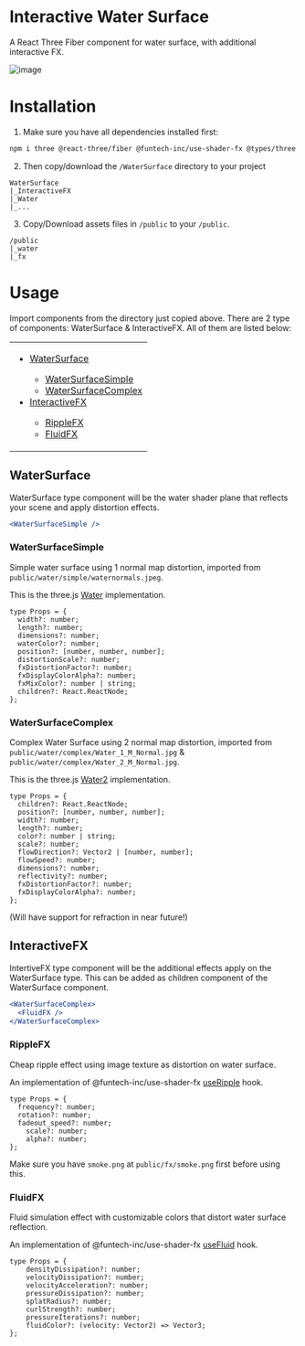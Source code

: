 # Interactive Water Surface

A React Three Fiber component for water surface, with additional interactive FX.

![image](https://github.com/nhtoby311/WaterSurface/assets/52330522/b65069fc-242d-4e2d-845d-83ede4d04a37)


# Installation

1. Make sure you have all dependencies installed first:

```bash
npm i three @react-three/fiber @funtech-inc/use-shader-fx @types/three
```

2. Then copy/download the `/WaterSurface` directory to your project

```
WaterSurface
|_InteractiveFX
|_Water
|_...
```

3. Copy/Download assets files in `/public` to your `/public`.

```
/public
|_water
|_fx
```

# Usage

Import components from the directory just copied above. There are 2 type of components: WaterSurface & InteractiveFX. All of them are listed below:

<table>
  <tr>
    <td valign="top">
      <ul>
        <li><a href="#watersurface">WaterSurface</a></li>
        <ul>
          <li><a href="#watersurfacesimple">WaterSurfaceSimple</a></li>
          <li><a href="#watersurfacecomplex">WaterSurfaceComplex</a></li>
        </ul>
        <li><a href="#InteractiveFX">InteractiveFX</a></li>
        <ul>
          <li><a href="#ripplefx">RippleFX</a></li>
          <li><a href="#fluidfx">FluidFX</a></li>
        </ul>
      </ul>
    </td>
  </tr>
</table>

## WaterSurface

WaterSurface type component will be the water shader plane that reflects your scene and apply distortion effects.

```jsx
<WaterSurfaceSimple />
```

### WaterSurfaceSimple

Simple water surface using 1 normal map distortion, imported from `public/water/simple/waternormals.jpeg`. 

This is the three.js [Water](https://github.com/mrdoob/three.js/blob/66f7aa81379d0d3b31b7e58c9ecc42e08a16d724/examples/jsm/objects/Water.js) implementation.

```tsx
type Props = {
  width?: number;
  length?: number;
  dimensions?: number;
  waterColor?: number;
  position?: [number, number, number];
  distortionScale?: number;
  fxDistortionFactor?: number;
  fxDisplayColorAlpha?: number;
  fxMixColor?: number | string;
  children?: React.ReactNode;
};
```

### WaterSurfaceComplex

Complex Water Surface using 2 normal map distortion, imported from `public/water/complex/Water_1_M_Normal.jpg` & `public/water/complex/Water_2_M_Normal.jpg`. 

This is the three.js [Water2](https://github.com/mrdoob/three.js/blob/66f7aa81379d0d3b31b7e58c9ecc42e08a16d724/examples/jsm/objects/Water2.js) implementation.

```tsx
type Props = {
  children?: React.ReactNode;
  position?: [number, number, number];
  width?: number;
  length?: number;
  color?: number | string;
  scale?: number;
  flowDirection?: Vector2 | [number, number];
  flowSpeed?: number;
  dimensions?: number;
  reflectivity?: number;
  fxDistortionFactor?: number;
  fxDisplayColorAlpha?: number;
};
```

(Will have support for refraction in near future!)

## InteractiveFX

IntertiveFX type component will be the additional effects apply on the WaterSurface type. This can be added as children component of the WaterSurface component. 

```jsx
<WaterSurfaceComplex>
  <FluidFX />
</WaterSurfaceComplex>
```

### RippleFX

Cheap ripple effect using image texture as distortion on water surface.

An implementation of @funtech-inc/use-shader-fx [useRipple](https://use-shader-fx-stories.vercel.app/?path=/docs/interactions-useripple--docs) hook.

```tsx
type Props = {
  frequency?: number;
  rotation?: number;
  fadeout_speed?: number;
	scale?: number;
	alpha?: number;
};

```

Make sure you have `smoke.png` at `public/fx/smoke.png` first before using this.

### FluidFX

Fluid simulation effect with customizable colors that distort water surface reflection.

An implementation of @funtech-inc/use-shader-fx [useFluid](https://use-shader-fx-stories.vercel.app/?path=/docs/interactions-usefluid--docs) hook.

```tsx
type Props = {
	densityDissipation?: number;
	velocityDissipation?: number;
	velocityAcceleration?: number;
	pressureDissipation?: number;
	splatRadius?: number;
	curlStrength?: number;
	pressureIterations?: number;
	fluidColor?: (velocity: Vector2) => Vector3;
};

```
